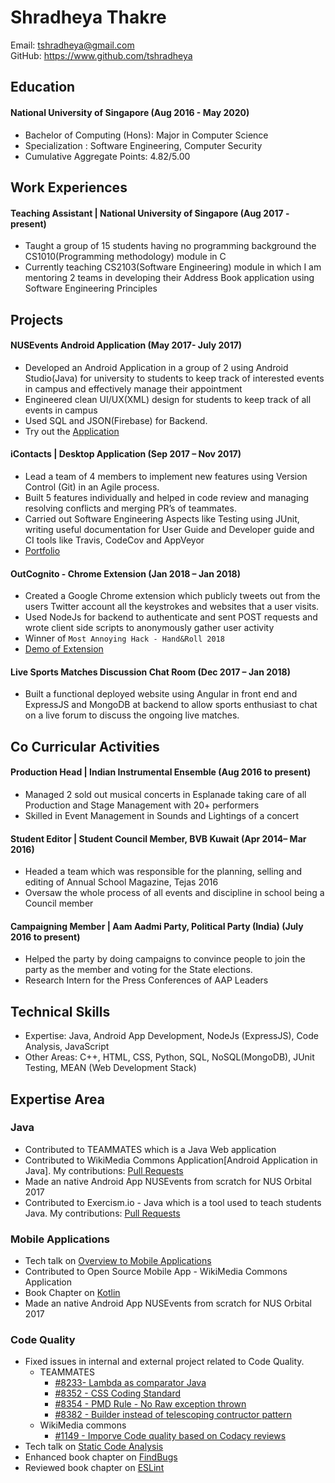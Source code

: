 # Shradheya Thakre

Email: tshradheya@gmail.com <br>
GitHub: https://www.github.com/tshradheya

## Education

#### National University of Singapore (Aug 2016 - May 2020)
- Bachelor of Computing (Hons): Major in Computer Science
- Specialization : Software Engineering, Computer Security
- Cumulative Aggregate Points: 4.82/5.00

## Work Experiences

#### Teaching Assistant | National University of Singapore (Aug 2017 - present)

- Taught a group of 15 students having no programming background the CS1010(Programming methodology) module in C
- Currently teaching CS2103(Software Engineering) module in which I am mentoring 2 teams in developing their Address Book application using Software Engineering Principles

## Projects

#### NUSEvents Android Application (May 2017- July 2017)
- Developed an Android Application in a group of 2 using Android Studio(Java) for university to students to keep track of interested events in campus and effectively manage their appointment
- Engineered clean UI/UX(XML) design for students to keep track of all events in campus
- Used SQL and JSON(Firebase) for Backend.
- Try out the [Application](https://github.com/tshradheya/NUSEvents-Orbital)


#### iContacts | Desktop Application	(Sep 2017 – Nov 2017)
- Lead a team of 4 members to implement new features using Version Control (Git) in an Agile process.
- Built 5 features individually and helped in code review and managing resolving conflicts and merging
PR’s of teammates.
- Carried out Software Engineering Aspects like Testing using JUnit, writing useful documentation for
User Guide and Developer guide and CI tools like Travis, CodeCov and AppVeyor
- [Portfolio](https://cs2103aug2017-w14-b1.github.io/main/team/tshradheya.html)


#### OutCognito - Chrome Extension (Jan 2018 – Jan 2018)
- Created a Google Chrome extension which publicly tweets out from the users Twitter account all the keystrokes and websites that a user visits.
- Used NodeJs for backend to authenticate and sent POST requests and wrote client side scripts to anonymously gather user activity
- Winner of `Most Annoying Hack - Hand&Roll 2018`
- [Demo of Extension](https://github.com/tshradheya/chrome-extension-twitter)

#### Live Sports Matches Discussion Chat Room (Dec 2017 – Jan 2018)
- Built a functional deployed website using Angular in front end and ExpressJS and MongoDB at backend to allow sports enthusiast to chat on a live forum to discuss the ongoing live matches.


## Co Curricular Activities


#### Production Head | Indian Instrumental Ensemble (Aug 2016 to present)
- Managed 2 sold out musical concerts in Esplanade taking care of all Production and Stage Management with 20+ performers
- Skilled in Event Management in Sounds and Lightings of a concert

#### Student Editor | Student Council Member, BVB Kuwait (Apr 2014– Mar 2016)
- Headed a team which was responsible for the planning, selling and editing of Annual School Magazine, Tejas 2016
- Oversaw the whole process of all events and discipline in school being a Council member

#### Campaigning Member | Aam Aadmi Party, Political Party (India) (July 2016 to present)
- Helped the party by doing campaigns to convince people to join the party as the member and voting for the State elections.
- Research Intern for the Press Conferences of AAP Leaders

## Technical Skills

- Expertise: Java, Android App Development, NodeJs (ExpressJS), Code Analysis, JavaScript
- Other Areas: C++, HTML, CSS, Python, SQL, NoSQL(MongoDB), JUnit Testing, MEAN (Web Development Stack)

## Expertise Area

### Java
- Contributed to TEAMMATES which is a Java Web application
- Contributed to WikiMedia Commons Application[Android Application in Java]. My contributions: [Pull Requests](https://github.com/commons-app/apps-android-commons/pulls?q=is%3Apr+author%3Atshradheya+is%3Aclosed)
- Made an native Android App NUSEvents from scratch for NUS Orbital 2017
- Contributed to Exercism.io - Java which is a tool used to teach students Java. My contributions:
[Pull Requests](https://github.com/exercism/java/pulls?q=is%3Apr+author%3Atshradheya+is%3Aclosed)


### Mobile Applications
- Tech talk on [Overview to Mobile Applications](https://github.com/nus-cs3281/2018/issues/11)
- Contributed to Open Source Mobile App - WikiMedia Commons Application
- Book Chapter on [Kotlin](https://github.com/se-edu/learningresources/blob/master/contents/kotlin/kotlin.md)
- Made an native Android App NUSEvents from scratch for NUS Orbital 2017

### Code Quality
- Fixed issues in internal and external project related to Code Quality.
    - TEAMMATES
        - [#8233- Lambda as comparator Java](https://github.com/TEAMMATES/teammates/pull/8233)
        - [#8352 - CSS Coding Standard](https://github.com/TEAMMATES/teammates/pull/8352)
        - [#8354 - PMD Rule - No Raw exception thrown](https://github.com/TEAMMATES/teammates/pull/8354)
        - [#8382 - Builder instead of telescoping contructor pattern](https://github.com/TEAMMATES/teammates/pull/8382)
    - WikiMedia commons
        - [#1149 - Imporve Code quality based on Codacy reviews](https://github.com/commons-app/apps-android-commons/pull/1149)
- Tech talk on [Static Code Analysis](https://github.com/nus-cs3281/2018/issues/34)
- Enhanced book chapter on [FindBugs](https://github.com/se-edu/learningresources/pull/28)
- Reviewed book chapter on [ESLint](https://github.com/se-edu/learningresources/pull/38)
